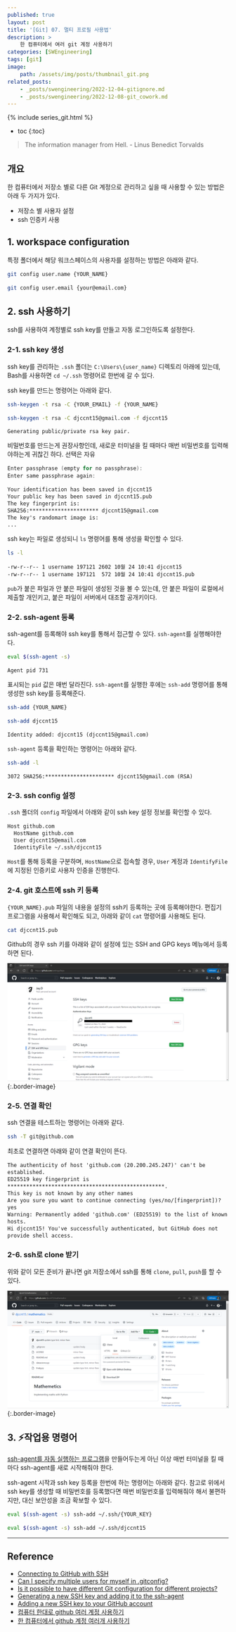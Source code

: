 ```yaml
---
published: true
layout: post
title: '[Git] 07. 멀티 프로필 사용법'
description: >
    한 컴퓨터에서 여러 git 계정 사용하기
categories: [SWEngineering]
tags: [git]
image:
    path: /assets/img/posts/thumbnail_git.png
related_posts:
    - _posts/swengineering/2022-12-04-gitignore.md
    - _posts/swengineering/2022-12-08-git_cowork.md
---
```

{% include series_git.html %}
* toc
{:toc}

> The information manager from Hell. - Linus Benedict Torvalds

## 개요

한 컴퓨터에서 저장소 별로 다른 Git 계정으로 관리하고 싶을 때 사용할 수 있는 방법은 아래 두 가지가 있다.  

- 저장소 별 사용자 설정
- ssh 인증키 사용

## 1. workspace configuration

특정 폴더에서 해당 워크스페이스의 사용자를 설정하는 방법은 아래와 같다.  

```bash
git config user.name {YOUR_NAME}
```

```bash
git config user.email {your@email.com}
```

## 2. ssh 사용하기

ssh를 사용하여 계정별로 ssh key를 만들고 자동 로그인하도록 설정한다.  

### 2-1. ssh key 생성

ssh key를 관리하는 `.ssh` 폴더는 `C:\Users\{user_name}` 디렉토리 아래에 있는데, Bash를 사용하면 `cd ~/.ssh` 명령어로 한번에 갈 수 있다.  

ssh key를 만드는 명령어는 아래와 같다.  

```bash
ssh-keygen -t rsa -C {YOUR_EMAIL} -f {YOUR_NAME}
```

```bash
ssh-keygen -t rsa -C djccnt15@gmail.com -f djccnt15
```
```
Generating public/private rsa key pair.
```

비밀번호를 만드는게 권장사항인데, 새로운 터미널을 킬 때마다 매번 비밀번호를 입력해야하는게 귀찮긴 하다. 선택은 자유  

```powershell
Enter passphrase (empty for no passphrase):
Enter same passphrase again:
```
```
Your identification has been saved in djccnt15
Your public key has been saved in djccnt15.pub
The key fingerprint is:
SHA256:********************** djccnt15@gmail.com
The key's randomart image is:
...
```

ssh key는 파일로 생성되니 `ls` 명령어를 통해 생성을 확인할 수 있다.  

```bash
ls -l
```
```
-rw-r--r-- 1 username 197121 2602 10월 24 10:41 djccnt15
-rw-r--r-- 1 username 197121  572 10월 24 10:41 djccnt15.pub
```

`pub`가 붙은 파일과 안 붙은 파일이 생성된 것을 볼 수 있는데, 안 붙은 파일이 로컬에서 제출할 개인키고, 붙은 파일이 서버에서 대조할 공개키이다.  

### 2-2. ssh-agent 등록

ssh-agent를 등록해야 ssh key를 통해서 접근할 수 있다. `ssh-agent`를 실행해야한다.  

```bash
eval $(ssh-agent -s)
```
```
Agent pid 731
```

표시되는 `pid` 값은 매번 달라진다. `ssh-agent`를 실행한 후에는 `ssh-add` 명령어를 통해 생성한 ssh key를 등록해준다.  

```bash
ssh-add {YOUR_NAME}
```

```bash
ssh-add djccnt15
```
```
Identity added: djccnt15 (djccnt15@gmail.com)
```

`ssh-agent` 등록을 확인하는 명령어는 아래와 같다.  

```bash
ssh-add -l
```
```
3072 SHA256:********************** djccnt15@gmail.com (RSA)
```

### 2-3. ssh config 설정

`.ssh` 폴더의 `config` 파일에서 아래와 같이 ssh key 설정 정보를 확인할 수 있다.  

```
Host github.com
  HostName github.com
  User djccnt15@email.com
  IdentityFile ~/.ssh/djccnt15
```

`Host`를 통해 등록을 구분하며, `HostName`으로 접속할 경우, `User` 계정과 `IdentifyFile`에 지정된 인증키로 사용자 인증을 진행한다.  

### 2-4. git 호스트에 ssh 키 등록

`{YOUR_NAME}.pub` 파일의 내용을 설정의 ssh키 등록하는 곳에 등록해야한다. 편집기 프로그램을 사용해서 확인해도 되고, 아래와 같이 `cat` 명령어를 사용해도 된다.  

```bash
cat djccnt15.pub
```

Github의 경우 ssh 키를 아래와 같이 설정에 있는 SSH and GPG keys 메뉴에서 등록하면 된다.  

![github_sshkey_01](/assets/img/posts/github_sshkey_01.png)
{:.border-image}

### 2-5. 연결 확인

ssh 연결을 테스트하는 명령어는 아래와 같다.  

```bash
ssh -T git@github.com
```

최초로 연결하면 아래와 같이 연결 확인이 뜬다.  

```
The authenticity of host 'github.com (20.200.245.247)' can't be established.
ED25519 key fingerprint is **************************************************.
This key is not known by any other names
Are you sure you want to continue connecting (yes/no/[fingerprint])? yes
Warning: Permanently added 'github.com' (ED25519) to the list of known hosts.
Hi djccnt15! You've successfully authenticated, but GitHub does not provide shell access.
```

### 2-6. ssh로 clone 받기

위와 같이 모든 준비가 끝나면 git 저장소에서 ssh를 통해 `clone`, `pull`, `push`를 할 수 있다.  

![github_sshkey_02](/assets/img/posts/github_sshkey_02.png)
{:.border-image}

## 3. ⚡작업용 명령어

[ssh-agent를 자동 실행하는 프로그램](https://docs.github.com/en/authentication/connecting-to-github-with-ssh/working-with-ssh-key-passphrases#auto-launching-ssh-agent-on-git-for-windows)을 만들어두는게 아닌 이상 매번 터미널을 킬 때마다 ssh-agent를 새로 시작해줘야 한다.  

ssh-agent 시작과 ssh key 등록을 한번에 하는 명령어는 아래와 같다. 참고로 위에서 ssh key를 생성할 때 비밀번호를 등록했다면 매번 비밀번호를 입력해줘야 해서 불편하지만, 대신 보안성을 조금 확보할 수 있다.  

```bash
eval $(ssh-agent -s) ssh-add ~/.ssh/{YOUR_KEY}
```

```bash
eval $(ssh-agent -s) ssh-add ~/.ssh/djccnt15
```

---
## Reference
- [Connecting to GitHub with SSH](https://docs.github.com/en/authentication/connecting-to-github-with-ssh)
- [Can I specify multiple users for myself in .gitconfig?](https://stackoverflow.com/questions/4220416/can-i-specify-multiple-users-for-myself-in-gitconfig)
- [Is it possible to have different Git configuration for different projects?](https://stackoverflow.com/questions/8801729/is-it-possible-to-have-different-git-configuration-for-different-projects)
- [Generating a new SSH key and adding it to the ssh-agent](https://docs.github.com/en/enterprise/2.16/user/github/authenticating-to-github/generating-a-new-ssh-key-and-adding-it-to-the-ssh-agent)
- [Adding a new SSH key to your GitHub account](https://docs.github.com/en/enterprise/2.16/user/github/authenticating-to-github/adding-a-new-ssh-key-to-your-github-account)
- [컴퓨터 한대로 github 여러 계정 사용하기](https://www.irgroup.org/posts/github-%EC%BB%B4%ED%93%A8%ED%84%B0-%ED%95%9C%EB%8C%80%EB%A1%9C-%EC%97%AC%EB%9F%AC-%EA%B3%84%EC%A0%95-%EC%82%AC%EC%9A%A9%ED%95%98%EA%B8%B0/)
- [한 컴퓨터에서 github 계정 여러개 사용하기](https://usingu.co.kr/frontend/git/%ED%95%9C-%EC%BB%B4%ED%93%A8%ED%84%B0%EC%97%90%EC%84%9C-github-%EA%B3%84%EC%A0%95-%EC%97%AC%EB%9F%AC%EA%B0%9C-%EC%82%AC%EC%9A%A9%ED%95%98%EA%B8%B0/)